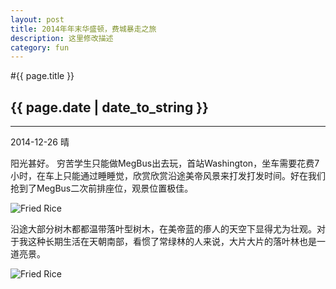 ```yaml
---
layout: post
title: 2014年年末华盛顿，费城暴走之旅
description: 这里修改描述
category: fun
---
```



#{{ page.title }}  

## {{ page.date | date_to_string }}

----

2014-12-26
晴

阳光甚好。
穷苦学生只能做MegBus出去玩，首站Washington，坐车需要花费7小时，在车上只能通过睡睡觉，欣赏欣赏沿途美帝风景来打发打发时间。好在我们抢到了MegBus二次前排座位，观景位置极佳。

![Fried Rice](/img/Washington&Philadelphia/IMG_0361.JPG)  

沿途大部分树木都都温带落叶型树木，在美帝蓝的瘆人的天空下显得尤为壮观。对于我这种长期生活在天朝南部，看惯了常绿林的人来说，大片大片的落叶林也是一道亮景。

![Fried Rice](/img/Washington&Philadelphia/IMG_0346.JPG)  






